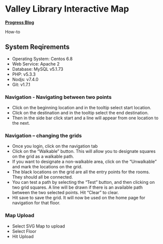 # Valley Library Interactive Map

**[Progress Blog](https://github.com/NathanHealea/ValleyLibraryInteractiveMap/wiki/)**


How-to

## System Reqirements
* Operating System: Centos 6.8
* Web Service: Apache 2
* Database: MySQL v5.1.73
* PHP: v5.3.3
* Nodjs: v7.4.0
* Git: v1.7.1


### Navigation -  Navigating between two points 

* Click on the beginning location and in the tooltip select start location.
* Click on the destination and in the tooltip select the end destination.
* Then in the side bar click start and a line will appear from one location to the next.

### Navigation – changing the grids

* Once you login, click on the navigation tab
* Click on the “Walkable” button. This will allow you to designate squares on the grid as a walkable path. 
* If you want to designate a non-walkable area, click on the “Unwalkable” and mark the locations on the grid. 
* The black locations on the grid are all the entry points for the rooms. They should all be connected. 
* You can test a path by selecting the “Test” button, and then clicking on two grid squares. A line will be drawn if there is an available path between the two selected points. Hit “Clear” to clear. 
* Hit save to save the grid. It will now be used on the home page for navigation for that floor. 

### Map Upload

* Select SVG Map to upload
* Select Floor
* Hit Upload

